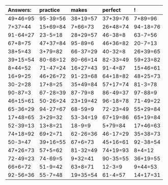 | Answers: | practice | makes | perfect | ! |
| :--- | :--- | :--- | :--- | :--- |
| 49+46=95 | 95-39=56 | 38+19=57 | 37+39=76 | 7+89=96 | 
| 7+37=44 | 15+69=84 | 7+66=73 | 26+48=74 | 94-18=76 | 
| 91-64=27 | 23-5=18 | 28+29=57 | 46-38=8 | 63-7=56 | 
| 67+8=75 | 47+37=84 | 95-89=6 | 46+36=82 | 20-7=13 | 
| 38+5=43 | 3+79=82 | 66-37=29 | 40-32=8 | 26+39=65 | 
| 39+15=54 | 80-68=12 | 80-66=14 | 82-33=49 | 59+23=82 | 
| 8+44=52 | 71-47=24 | 16+27=43 | 91-4=87 | 15+46=61 | 
| 16+9=25 | 46+26=72 | 91-23=68 | 64+18=82 | 48+25=73 | 
| 30-2=28 | 17+8=25 | 35+49=84 | 57+17=74 | 81-3=78 | 
| 90-87=3 | 67-28=39 | 87-79=8 | 86-49=37 | 97-88=9 | 
| 46+15=61 | 50-26=24 | 23+19=42 | 96-18=78 | 71-49=22 | 
| 65-36=29 | 94-27=67 | 68-59=9 | 72-23=49 | 55+29=84 | 
| 17+48=65 | 3+29=32 | 53-34=19 | 67+19=86 | 65+19=84 | 
| 52-39=13 | 13+8=21 | 18-9=9 | 5+79=84 | 17+46=63 | 
| 74+18=92 | 69+2=71 | 62-26=36 | 46-17=29 | 35+38=73 | 
| 50-3=47 | 39+16=55 | 67+6=73 | 45+16=61 | 92-38=54 | 
| 47+26=73 | 57+5=62 | 81-32=49 | 74+19=93 | 8+4=12 | 
| 72-49=23 | 74-69=5 | 9+32=41 | 90-35=55 | 36+19=55 | 
| 66+6=72 | 51-9=42 | 63+8=71 | 12-3=9 | 9+44=53 | 
| 92-56=36 | 55-7=48 | 19+35=54 | 61-4=57 | 14+17=31 | 
